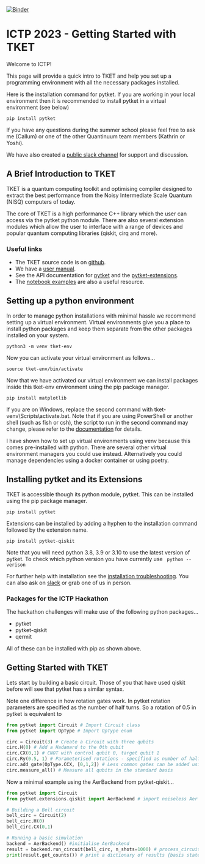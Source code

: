 [![Binder](https://mybinder.org/badge_logo.svg)](https://mybinder.org/v2/gh/CalMacCQ/Materials_ICTP_Trieste/HEAD)
# ICTP 2023 - Getting Started with TKET

Welcome to ICTP!

This page will provide a quick intro to TKET and help you set up a programming environment with all the necessary packages installed.

Here is the installation command for pytket. If you are working in your local environment then it is recommended to install pytket in a virtual environment (see below)
```shell
pip install pytket
```

If you have any questions during the summer school please feel free to ask me (Callum) or one of the other Quantinuum team members (Kathrin or Yoshi).

We have also created a [public slack channel](https://tketusers.slack.com/join/shared_invite/zt-18qmsamj9-UqQFVdkRzxnXCcKtcarLRA#/shared-invite/email) for support and discussion.

## A Brief Introduction to TKET

TKET is a quantum computing toolkit and optimising compiler designed to extract the best performance from the Noisy Intermediate Scale Quantum (NISQ) computers of today. 

The core of TKET is a high performance C++ library which the user can access via the pytket python module. There are also several extension modules which allow the user to interface with a range of devices and popular quantum computing libraries (qiskit, cirq and more).

### Useful links

- The TKET source code is on [github](https://github.com/CQCL/tket).
- We have a [user manual](https://cqcl.github.io/pytket/manual/index.html). 
- See the API documentation for [pytket](https://cqcl.github.io/tket/pytket/api/index.html) and the [pytket-extensions](https://cqcl.github.io/pytket-extensions/api/index.html).
- The [notebook examples](https://github.com/CQCL/pytket/tree/main/examples) are also a useful resource.

## Setting up a python environment

In order to manage python installations with minimal hassle we recommend setting up a virtual environment. Virtual environments give you a place to install python packages and keep them separate from the other packages installed on your system.

```shell
python3 -m venv tket-env
```

Now you can activate your virtual environment as follows...

```shell
source tket-env/bin/activate
```

Now that we have activated our virtual environment we can install packages inside this tket-env environment using the pip package manager.

```shell
pip install matplotlib
```

If you are on Windows, replace the second command with tket-venv\Scripts\activate.bat. Note that if you are using PowerShell or another shell (such as fish or csh), the script to run in the second command may change, please refer to the [documentation](https://docs.python.org/3/library/venv.html) for details.

I have shown how to set up virtual environments using venv because this comes pre-installed with python. There are several other virtual environment managers you could use instead. Alternatively you could manage dependencies using a docker container or using poetry.

## Installing pytket and its Extensions

TKET is accessible though its python module, pytket. This can be installed using the pip package manager.

```shell
pip install pytket
```

Extensions can be installed by adding a hyphen to the installation command followed by the extension name.

```shell
pip install pytket-qiskit
```

Note that you will need python 3.8, 3.9 or 3.10 to use the latest version of pytket. To check which python version you have currently use `` python --verison``

For further help with installation see the [installation troubleshooting](https://cqcl.github.io/tket/pytket/api/install.html). You can also ask on [slack](https://tketusers.slack.com/ssb/redirect) or grab one of us in person.

### Packages for the ICTP Hackathon

The hackathon challenges will make use of the following python packages...

- pytket
- pytket-qiskit
- qermit

All of these can be installed with pip as shown above.

## Getting Started with TKET

Lets start by building a basic circuit. Those of you that have used qiskit before will see that pytket has a similar syntax.

Note one difference in how rotation gates work. In pytket rotation parameters are specified as the number of half turns. So a rotation of 0.5 in pytket is equivalent to 

```python
from pytket import Circuit # Import Circuit class
from pytket import OpType # Import OpType enum

circ = Circuit(3) # Create a Circuit with three qubits
circ.H(0) # Add a Hadamard to the 0th qubit
circ.CX(0,1) # CNOT with control qubit 0, target qubit 1
circ.Ry(0.5, 1) # Parameterised rotations - specified as number of half turns
circ.add_gate(OpType.CCX, [0,1,2]) # Less common gates can be added using OpType enum
circ.measure_all() # Measure all qubits in the standard basis
```

Now a minimal example using the AerBackend from pytket-qiskit...

```python
from pytket import Circuit
from pytket.extensions.qiskit import AerBackend # import noiseless Aer simulator

# Building a Bell circuit
bell_circ = Circuit(2)
bell_circ.H(0)
bell_circ.CX(0,1)

# Running a basic simulation
backend = AerBackend() #initialise AerBackend
result = backend.run_circuit(bell_circ, n_shots=1000) # process_circuit for 1000 shots 
print(result.get_counts()) # print a dictionary of results {basis states:counts}
```
